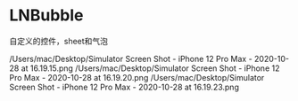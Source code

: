 # LNBubble
自定义的控件，sheet和气泡

/Users/mac/Desktop/Simulator Screen Shot - iPhone 12 Pro Max - 2020-10-28 at 16.19.15.png
/Users/mac/Desktop/Simulator Screen Shot - iPhone 12 Pro Max - 2020-10-28 at 16.19.20.png
/Users/mac/Desktop/Simulator Screen Shot - iPhone 12 Pro Max - 2020-10-28 at 16.19.23.png
